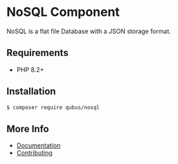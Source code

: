 # NoSQL Component

NoSQL is a flat file Database with a JSON storage format.

## Requirements
* PHP 8.2+

## Installation
```bash
$ composer require qubus/nosql
```

## More Info
- [Documentation](https://docs.stalframework.com/no-sql/)
- [Contributing](https://docs.stalframework.com/contributing/)